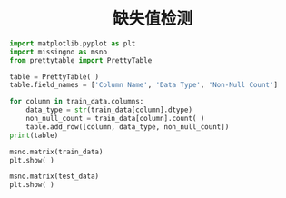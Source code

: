 <!--
 * @Description: 
 * @Author: shadow221213
 * @Date: 2024-01-20 23:27:24
 * @LastEditTime: 2024-01-20 23:31:28
-->
# <div align="center">缺失值检测</div>

``` python
import matplotlib.pyplot as plt
import missingno as msno
from prettytable import PrettyTable

table = PrettyTable( )
table.field_names = ['Column Name', 'Data Type', 'Non-Null Count']

for column in train_data.columns:
    data_type = str(train_data[column].dtype)
    non_null_count = train_data[column].count( )
    table.add_row([column, data_type, non_null_count])
print(table)

msno.matrix(train_data)
plt.show( )

msno.matrix(test_data)
plt.show( )
```